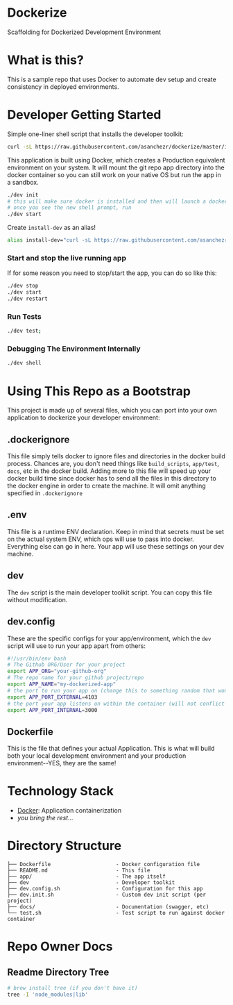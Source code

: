 # Dockerize

Scaffolding for Dockerized Development Environment

# What is this?

This is a sample repo that uses Docker to automate dev setup and create consistency in deployed environments.

# Developer Getting Started


Simple one-liner shell script that installs the developer toolkit:

```sh
curl -sL https://raw.githubusercontent.com/asanchezr/dockerize/master/install.sh | bash
```
This application is built using Docker, which creates a Production equivalent environment on your system. It will mount the git repo app directory into the docker container so you can still work on your native OS but run the app in a sandbox.

```sh
./dev init
# this will make sure docker is installed and then will launch a docker quickstart shell.
# once you see the new shell prompt, run
./dev start
```

Create `install-dev` as an alias!

```bash
alias install-dev="curl -sL https://raw.githubusercontent.com/asanchezr/dockerize/master/install.sh | bash"
```

### Start and stop the live running app
If for some reason you need to stop/start the app, you can do so like this:

```sh
./dev stop
./dev start
./dev restart
```

### Run Tests

```sh
./dev test;
```

### Debugging The Environment Internally

```sh
./dev shell
```

# Using This Repo as a Bootstrap

This project is made up of several files, which you can port into your own application to dockerize your developer environment:

## .dockerignore
This file simply tells docker to ignore files and directories in the docker build process.
Chances are, you don't need things like `build_scripts`, `app/test`, `docs`, etc in the docker build.
Adding more to this file will speed up your docker build time since docker has to send all the files in this directory to the docker engine in order to create the machine. It will omit anything specified in `.dockerignore`

## .env
This file is a runtime ENV declaration. Keep in mind that secrets must be set on the actual system ENV, which ops will use to pass into docker. Everything else can go in here. Your app will use these settings on your dev machine.

## dev
The `dev` script is the main developer toolkit script. You can copy this file without modification.

## dev.config
These are the specific configs for your app/environment, which the `dev` script will use to run your app apart from others:

```sh
#!/usr/bin/env bash
# The Github ORG/User for your project
export APP_ORG="your-github-org"
# The repo name for your github project/repo
export APP_NAME="my-dockerized-app"
# the port to run your app on (change this to something random that won't bump into another app)
export APP_PORT_EXTERNAL=4103
# the port your app listens on within the container (will not conflict with other apps)
export APP_PORT_INTERNAL=3000
```

## Dockerfile
This is the file that defines your actual Application. This is what will build both your local development environment and your production environment--YES, they are the same!

# Technology Stack
* [Docker](https://www.docker.com/):  Application containerization
* _you bring the rest..._


# Directory Structure

```
├── Dockerfile                     - Docker configuration file
├── README.md                      - This file
├── app/                           - The app itself
├── dev                            - Developer toolkit
├── dev.config.sh                  - Configuration for this app
├── dev.init.sh                    - Custom dev init script (per project)
├── docs/                          - Documentation (swagger, etc)
└── test.sh                        - Test script to run against docker container
```

# Repo Owner Docs

## Readme Directory Tree

```sh
# brew install tree (if you don't have it)
tree -I 'node_modules|lib'
```
